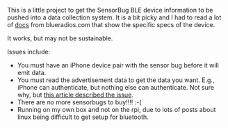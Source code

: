 This is a little project to get the SensorBug BLE device information to be pushed into a data collection system.
It is a bit picky and I had to read a lot of [docs][2] from blueradios.com that show the specific specs
of the device.

It works, but may not be sustainable.  

Issues include:
* You must have an iPhone device pair with the sensor bug before it will emit data.
* You must read the advertisement data to get the data you want.  E.g., iPhone can authenticate, but nothing else can authenticate.  Not sure why, but [this article described the issue][1].
* There are no more sensorbugs to buy!!!!  :-( 
* Running on my own box and not on the rpi, due to lots of posts about linux being difficult to get setup for bluetooth.


[1]:  https://github.com/IanHarvey/bluepy/issues/381
[2]:  https://www.blueradios.com/hardware_sensors.htm
